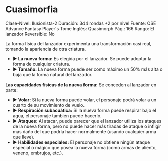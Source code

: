 # Cuasimorfia

Clase-Nivel: Ilusionista-2
Duración: 3d4 rondas +2 por nivel
Fuente: OSE Advance Fantasy Player's Tome
Inglés: Quasimorph
Pág.: 166
Rango: El lanzador
Reversible: No

La forma física del lanzador experimenta una transformación casi real, tomando la apariencia de otra criatura. 

- ▶ **La nueva forma:** Es elegida por el lanzador. Se puede adoptar la forma de cualquier criatura.
- ▶ **Tamaño:** La nueva forma puede ser como máximo un 50% más alta o baja que la forma natural del lanzador.

**Las capacidades físicas de la nueva forma:** Se conceden al lanzador en parte: 

- ▶ **Volar:** Si la nueva forma puede volar, el personaje podrá volar a un cuarto de su movimiento de vuelo.
- ▶ **Respiración subacuática:** Si la nueva forma puede respirar bajo el agua, el personaje también puede hacerlo.
- ▶ **Ataques:** Al atacar, puede parecer que el lanzador utiliza los ataques de la nueva forma, pero no puede hacer más tiradas de ataque o infligir más daño del que podría hacer normalmente (usando cualquier arma que lleve).
- ▶ **Habilidades especiales:** El personaje no obtiene ningún ataque especial o mágico que posea la nueva forma (como armas de aliento, veneno, embrujos, etc.).